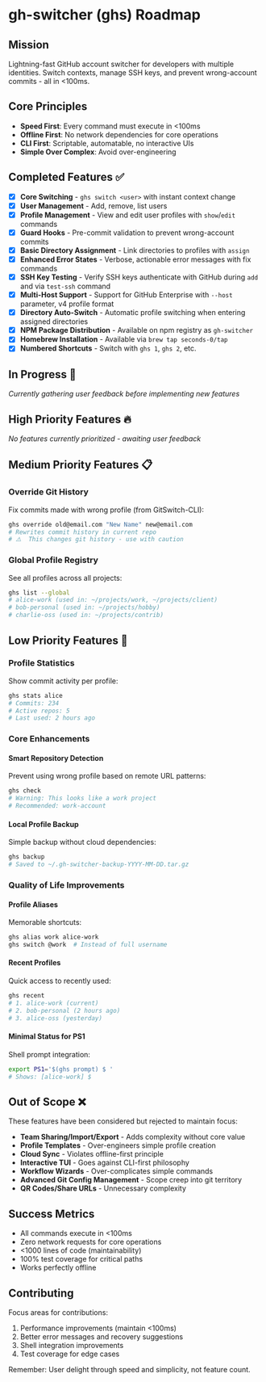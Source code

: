 # gh-switcher (ghs) Roadmap

## Mission
Lightning-fast GitHub account switcher for developers with multiple identities. Switch contexts, manage SSH keys, and prevent wrong-account commits - all in <100ms.

## Core Principles
- **Speed First**: Every command must execute in <100ms
- **Offline First**: No network dependencies for core operations
- **CLI First**: Scriptable, automatable, no interactive UIs
- **Simple Over Complex**: Avoid over-engineering

## Completed Features ✅

- [x] **Core Switching** - `ghs switch <user>` with instant context change
- [x] **User Management** - Add, remove, list users
- [x] **Profile Management** - View and edit user profiles with `show`/`edit` commands
- [x] **Guard Hooks** - Pre-commit validation to prevent wrong-account commits
- [x] **Basic Directory Assignment** - Link directories to profiles with `assign`
- [x] **Enhanced Error States** - Verbose, actionable error messages with fix commands
- [x] **SSH Key Testing** - Verify SSH keys authenticate with GitHub during `add` and via `test-ssh` command
- [x] **Multi-Host Support** - Support for GitHub Enterprise with `--host` parameter, v4 profile format
- [x] **Directory Auto-Switch** - Automatic profile switching when entering assigned directories
- [x] **NPM Package Distribution** - Available on npm registry as `gh-switcher`
- [x] **Homebrew Installation** - Available via `brew tap seconds-0/tap`
- [x] **Numbered Shortcuts** - Switch with `ghs 1`, `ghs 2`, etc.

## In Progress 🚧
*Currently gathering user feedback before implementing new features*

## High Priority Features 🔥
*No features currently prioritized - awaiting user feedback*

## Medium Priority Features 📋

### Override Git History
Fix commits made with wrong profile (from GitSwitch-CLI):
```bash
ghs override old@email.com "New Name" new@email.com
# Rewrites commit history in current repo
# ⚠️  This changes git history - use with caution
```

### Global Profile Registry
See all profiles across all projects:
```bash
ghs list --global
# alice-work (used in: ~/projects/work, ~/projects/client)
# bob-personal (used in: ~/projects/hobby)
# charlie-oss (used in: ~/projects/contrib)
```


## Low Priority Features 💭

### Profile Statistics
Show commit activity per profile:
```bash
ghs stats alice
# Commits: 234
# Active repos: 5
# Last used: 2 hours ago
```

### Core Enhancements

#### Smart Repository Detection
Prevent using wrong profile based on remote URL patterns:
```bash
ghs check
# Warning: This looks like a work project
# Recommended: work-account
```

#### Local Profile Backup
Simple backup without cloud dependencies:
```bash
ghs backup
# Saved to ~/.gh-switcher-backup-YYYY-MM-DD.tar.gz
```


### Quality of Life Improvements

#### Profile Aliases
Memorable shortcuts:
```bash
ghs alias work alice-work
ghs switch @work  # Instead of full username
```

#### Recent Profiles
Quick access to recently used:
```bash
ghs recent
# 1. alice-work (current)
# 2. bob-personal (2 hours ago)
# 3. alice-oss (yesterday)
```

#### Minimal Status for PS1
Shell prompt integration:
```bash
export PS1='$(ghs prompt) $ '
# Shows: [alice-work] $ 
```


## Out of Scope ❌

These features have been considered but rejected to maintain focus:

- **Team Sharing/Import/Export** - Adds complexity without core value
- **Profile Templates** - Over-engineers simple profile creation  
- **Cloud Sync** - Violates offline-first principle
- **Interactive TUI** - Goes against CLI-first philosophy
- **Workflow Wizards** - Over-complicates simple commands
- **Advanced Git Config Management** - Scope creep into git territory
- **QR Codes/Share URLs** - Unnecessary complexity

## Success Metrics

- All commands execute in <100ms
- Zero network requests for core operations
- <1000 lines of code (maintainability)
- 100% test coverage for critical paths
- Works perfectly offline

## Contributing

Focus areas for contributions:
1. Performance improvements (maintain <100ms)
2. Better error messages and recovery suggestions
3. Shell integration improvements
4. Test coverage for edge cases

Remember: User delight through speed and simplicity, not feature count.